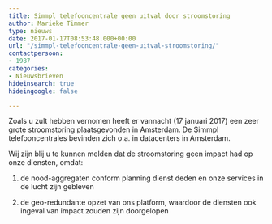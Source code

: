 ```yaml
---
title: Simmpl telefooncentrale geen uitval door stroomstoring
author: Marieke Timmer
type: nieuws
date: 2017-01-17T08:53:48.000+00:00
url: "/simmpl-telefooncentrale-geen-uitval-stroomstoring/"
contactpersoon:
- 1987
categories:
- Nieuwsbrieven
hideinsearch: true
hideingoogle: false

---
```

Zoals u zult hebben vernomen heeft er vannacht (17 januari 2017) een zeer grote stroomstoring plaatsgevonden in Amsterdam. De Simmpl telefooncentrales bevinden zich o.a. in datacenters in Amsterdam. 

<!--more-->

Wij zijn blij u te kunnen melden dat de stroomstoring geen impact had op onze diensten, omdat:
  
1) de nood-aggregaten conform planning dienst deden en onze services in de lucht zijn gebleven
  
2) de geo-redundante opzet van ons platform, waardoor de diensten ook ingeval van impact zouden zijn doorgelopen